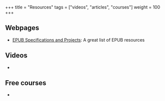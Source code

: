 +++
title = "Resources"
tags = ["videos", "articles", "courses"]
weight = 100
+++

## Webpages

* [EPUB Specifications and Projects](http://www.idpf.org/epub/dir/): A great list of EPUB resources

## Videos

* 

## Free courses

* 